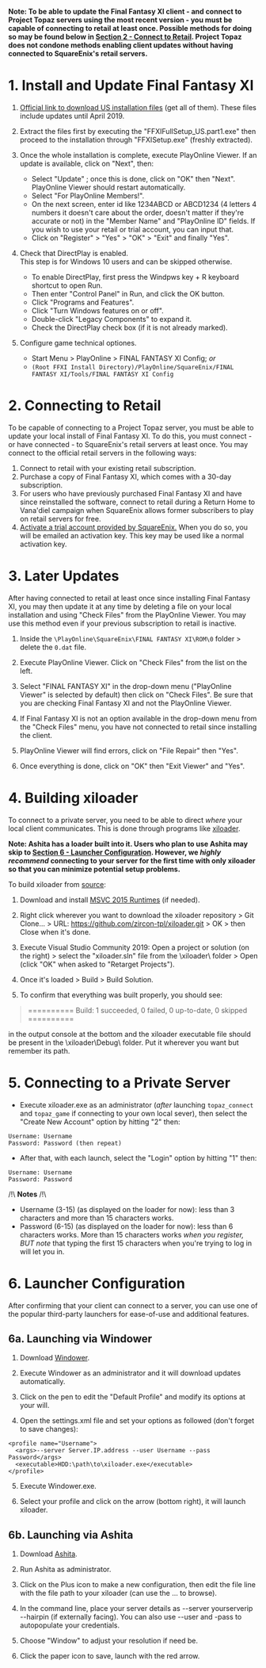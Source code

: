 **Note: To be able to update the Final Fantasy XI client - and connect to Project Topaz servers using the most recent version - you must be capable of connecting to retail at least once. Possible methods for doing so may be found below in [Section 2 - Connect to Retail](https://github.com/project-topaz/topaz/wiki/Client-installation-setup-%5BWindows%5D-%28second-part%29/#2-connecting-to-retail). Project Topaz does not condone methods enabling client updates without having connected to SquareEnix's retail servers.**

# 1. Install and Update Final Fantasy XI

1. [Official link to download US installation files](http://www.playonline.com/ff11us/download/media/install_win.html) (get all of them). These files include updates until April 2019.

2. Extract the files first by executing the "FFXIFullSetup_US.part1.exe" then proceed to the installation through "FFXISetup.exe" (freshly extracted).

3. Once the whole installation is complete, execute PlayOnline Viewer. If an update is available, click on "Next", then: 
   * Select "Update" ; once this is done, click on "OK" then "Next". PlayOnline Viewer should restart automatically.
   * Select "For PlayOnline Members!".
   * On the next screen, enter id like 1234ABCD or ABCD1234 (4 letters 4 numbers it doesn't care about the order, doesn't matter if they're accurate or not) in the "Member Name" and "PlayOnline ID"  fields. If you wish to use your retail or trial account, you can input that.
   * Click on "Register" > "Yes" > "OK" > "Exit" and finally "Yes".

4. Check that DirectPlay is enabled.  
This step is for Windows 10 users and can be skipped otherwise.
   * To enable DirectPlay, first press the Windpws key + R keyboard shortcut to open Run.
   * Then enter "Control Panel" in Run, and click the OK button.
   * Click "Programs and Features".
   * Click "Turn Windows features on or off".
   * Double-click "Legacy Components" to expand it.
   * Check the DirectPlay check box (if it is not already marked).

5. Configure game technical optiones.
   * Start Menu > PlayOnline > FINAL FANTASY XI Config; _or_
   * `(Root FFXI Install Directory)/PlayOnline/SquareEnix/FINAL FANTASY XI/Tools/FINAL FANTASY XI Config`

# 2. Connecting to Retail
To be capable of connecting to a Project Topaz server, you must be able to update your local install of Final Fantasy XI. To do this, you must connect - or have connected - to SquareEnix's retail servers at least once. You may connect to the official retail servers in the following ways:
   1. Connect to retail with your existing retail subscription.
   2. Purchase a copy of Final Fantasy XI, which comes with a 30-day subscription.
   3. For users who have previously purchased Final Fantasy XI and have since reinstalled the software, connect to retail during a Return Home to Vana'diel campaign when SquareEnix allows former subscribers to play on retail servers for free.
   4. [Activate a trial account provided by SquareEnix.](https://store.na.square-enix-games.com/en_US/product/442968/final-fantasy-xi-free-trial-pc-download) When you do so, you will be emailed an activation key. This key may be used like a normal activation key.

# 3. Later Updates

After having connected to retail at least once since installing Final Fantasy XI, you may then update it at any time by deleting a file on your local installation and using "Check Files" from the PlayOnline Viewer. You may use this method even if your previous subscription to retail is inactive.

1. Inside the `\PlayOnline\SquareEnix\FINAL FANTASY XI\ROM\0` folder > delete the `0.dat` file.

2. Execute PlayOnline Viewer. Click on "Check Files" from the list on the left.

3. Select "FINAL FANTASY XI" in the drop-down menu ("PlayOnline Viewer" is selected by default) then click on "Check Files". Be sure that you are checking Final Fantasy XI and not the PlayOnline Viewer.

4. If Final Fantasy XI is not an option available in the drop-down menu from the "Check Files" menu, you have not connected to retail since installing the client.

5. PlayOnline Viewer will find errors, click on "File Repair" then "Yes".

6. Once everything is done, click on "OK" then "Exit Viewer" and "Yes".

# 4. Building xiloader

To connect to a private server, you need to be able to direct _where_ your local client communicates. This is done through programs like [xiloader](https://github.com/zircon-tpl/xiloader/releases).

**Note: Ashita has a loader built into it. Users who plan to use Ashita may skip to [Section 6 - Launcher Configuration](https://github.com/project-topaz/topaz/wiki/Client-installation-setup-%5BWindows%5D-%28second-part%29/#6-launcher-configuration). However, we _highly recommend_ connecting to your server for the first time with only xiloader so that you can minimize potential setup problems.**

To build xiloader from [source](https://github.com/zircon-tpl/xiloader/):

1. Download and install [MSVC 2015 Runtimes](https://www.microsoft.com/en-ca/download/details.aspx?id=48145) (if needed).

2. Right click wherever you want to download the xiloader repository > Git Clone... > URL: https://github.com/zircon-tpl/xiloader.git > OK > then Close when it's done.

3. Execute Visual Studio Community 2019: Open a project or solution (on the right) > select the "xiloader.sln" file from the \xiloader\ folder > Open (click "OK" when asked to "Retarget Projects").

4. Once it's loaded > Build > Build Solution.

5. To confirm that everything was built properly, you should see:

> ========== Build: 1 succeeded, 0 failed, 0 up-to-date, 0 skipped ==========

in the output console at the bottom and the xiloader executable file should be present in the \xiloader\Debug\ folder.
Put it wherever you want but remember its path.

# 5. Connecting to a Private Server

* Execute xiloader.exe as an administrator (_after_ launching `topaz_connect` and `topaz_game` if connecting to your own local sever), then select the "Create New Account" option by hitting "2" then:
```
Username: Username
Password: Password (then repeat)
```
* After that, with each launch, select the "Login" option by hitting "1" then:
```
Username: Username
Password: Password
```

/!\ **Notes** /!\

* Username (3-15) (as displayed on the loader for now): less than 3 characters and more than 15 characters works.
* Password (6-15) (as displayed on the loader for now): less than 6 characters works. More than 15 characters works _when you register, BUT note_ that typing the first 15 characters when you're trying to log in will let you in.

# 6. Launcher Configuration
After confirming that your client can connect to a server, you can use one of the popular third-party launchers for ease-of-use and additional features.

## 6a. Launching via Windower

1. Download [Windower](http://windower.net/).

2. Execute Windower as an administrator and it will download updates automatically.

3. Click on the pen to edit the "Default Profile" and modify its options at your will.

4. Open the settings.xml file and set your options as followed (don't forget to save changes):

```
<profile name="Username">
  <args>--server Server.IP.address --user Username --pass Password</args>
  <executable>HDD:\path\to\xiloader.exe</executable>
</profile>
```

5. Execute Windower.exe.

6. Select your profile and click on the arrow (bottom right), it will launch xiloader.

## 6b. Launching via Ashita

1. Download [Ashita](https://www.ashitaxi.com/).

2. Run Ashita as administrator.

3. Click on the Plus icon to make a new configuration, then edit the file line with the file path to your xiloader (can use the ... to browse).

4. In the command line, place your server details as --server yourserverip --hairpin (if externally facing). You can also use --user and -pass to autopopulate  your credentials.

5. Choose "Window" to adjust your resolution if need be.

6. Click the paper icon to save, launch with the red arrow.